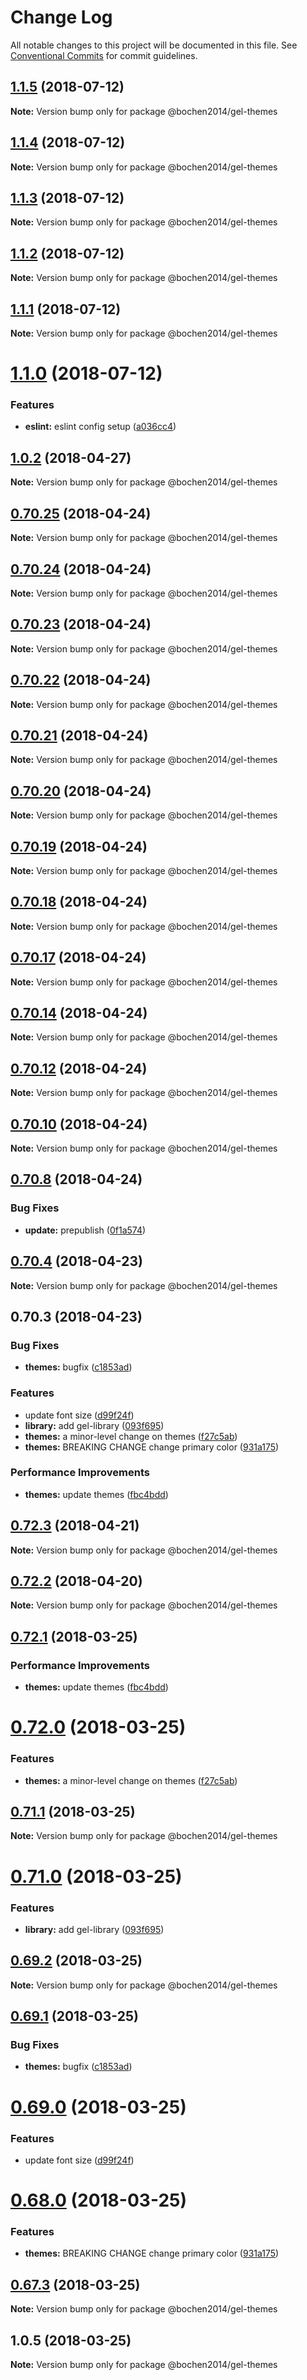 # Change Log

All notable changes to this project will be documented in this file.
See [Conventional Commits](https://conventionalcommits.org) for commit guidelines.

<a name="1.1.5"></a>
## [1.1.5](https://github.com/bochen2014/lerna-muckaround/compare/v1.1.4...v1.1.5) (2018-07-12)

**Note:** Version bump only for package @bochen2014/gel-themes





<a name="1.1.4"></a>
## [1.1.4](https://github.com/bochen2014/lerna-muckaround/compare/v1.1.3...v1.1.4) (2018-07-12)

**Note:** Version bump only for package @bochen2014/gel-themes





<a name="1.1.3"></a>
## [1.1.3](https://github.com/bochen2014/lerna-muckaround/compare/v1.1.2...v1.1.3) (2018-07-12)

**Note:** Version bump only for package @bochen2014/gel-themes





<a name="1.1.2"></a>
## [1.1.2](https://github.com/bochen2014/lerna-muckaround/compare/v1.1.1...v1.1.2) (2018-07-12)

**Note:** Version bump only for package @bochen2014/gel-themes





<a name="1.1.1"></a>
## [1.1.1](https://github.com/bochen2014/lerna-muckaround/compare/v1.1.0...v1.1.1) (2018-07-12)

**Note:** Version bump only for package @bochen2014/gel-themes





<a name="1.1.0"></a>
# [1.1.0](https://github.com/bochen2014/lerna-muckaround/compare/v1.0.9...v1.1.0) (2018-07-12)


### Features

* **eslint:** eslint config setup ([a036cc4](https://github.com/bochen2014/lerna-muckaround/commit/a036cc4))





<a name="1.0.2"></a>
## [1.0.2](https://github.com/bochen2014/lerna-muckaround/compare/v1.0.1...v1.0.2) (2018-04-27)

**Note:** Version bump only for package @bochen2014/gel-themes





<a name="0.70.25"></a>
## [0.70.25](https://github.com/bochen2014/lerna-muckaround/compare/v0.70.24...v0.70.25) (2018-04-24)

**Note:** Version bump only for package @bochen2014/gel-themes





<a name="0.70.24"></a>
## [0.70.24](https://github.com/bochen2014/lerna-muckaround/compare/v0.70.23...v0.70.24) (2018-04-24)

**Note:** Version bump only for package @bochen2014/gel-themes





<a name="0.70.23"></a>
## [0.70.23](https://github.com/bochen2014/lerna-muckaround/compare/v0.70.22...v0.70.23) (2018-04-24)

**Note:** Version bump only for package @bochen2014/gel-themes





<a name="0.70.22"></a>
## [0.70.22](https://github.com/bochen2014/lerna-muckaround/compare/v0.70.21...v0.70.22) (2018-04-24)

**Note:** Version bump only for package @bochen2014/gel-themes





<a name="0.70.21"></a>
## [0.70.21](https://github.com/bochen2014/lerna-muckaround/compare/v0.70.20...v0.70.21) (2018-04-24)

**Note:** Version bump only for package @bochen2014/gel-themes





<a name="0.70.20"></a>
## [0.70.20](https://github.com/bochen2014/lerna-muckaround/compare/v0.70.19...v0.70.20) (2018-04-24)

**Note:** Version bump only for package @bochen2014/gel-themes





<a name="0.70.19"></a>
## [0.70.19](https://github.com/bochen2014/lerna-muckaround/compare/v0.70.18...v0.70.19) (2018-04-24)

**Note:** Version bump only for package @bochen2014/gel-themes





<a name="0.70.18"></a>
## [0.70.18](https://github.com/bochen2014/lerna-muckaround/compare/v0.70.17...v0.70.18) (2018-04-24)

**Note:** Version bump only for package @bochen2014/gel-themes





<a name="0.70.17"></a>
## [0.70.17](https://github.com/bochen2014/lerna-muckaround/compare/v0.70.16...v0.70.17) (2018-04-24)

**Note:** Version bump only for package @bochen2014/gel-themes





<a name="0.70.14"></a>
## [0.70.14](https://github.com/bochen2014/lerna-muckaround/compare/v0.70.13...v0.70.14) (2018-04-24)

**Note:** Version bump only for package @bochen2014/gel-themes





<a name="0.70.12"></a>
## [0.70.12](https://github.com/bochen2014/lerna-muckaround/compare/v0.70.11...v0.70.12) (2018-04-24)




**Note:** Version bump only for package @bochen2014/gel-themes

<a name="0.70.10"></a>
## [0.70.10](https://github.com/bochen2014/lerna-muckaround/compare/v0.70.9...v0.70.10) (2018-04-24)

**Note:** Version bump only for package @bochen2014/gel-themes





<a name="0.70.8"></a>
## [0.70.8](https://github.com/bochen2014/lerna-muckaround/compare/v0.70.7...v0.70.8) (2018-04-24)


### Bug Fixes

* **update:** prepublish ([0f1a574](https://github.com/bochen2014/lerna-muckaround/commit/0f1a574))





<a name="0.70.4"></a>
## [0.70.4](https://github.com/bochen2014/lerna-muckaround/compare/v0.70.3...v0.70.4) (2018-04-23)




**Note:** Version bump only for package @bochen2014/gel-themes

<a name="0.70.3"></a>
## 0.70.3 (2018-04-23)


### Bug Fixes

* **themes:** bugfix ([c1853ad](https://github.com/bochen2014/lerna-muckaround/commit/c1853ad))


### Features

* update font size ([d99f24f](https://github.com/bochen2014/lerna-muckaround/commit/d99f24f))
* **library:** add gel-library ([093f695](https://github.com/bochen2014/lerna-muckaround/commit/093f695))
* **themes:** a minor-level change on themes ([f27c5ab](https://github.com/bochen2014/lerna-muckaround/commit/f27c5ab))
* **themes:** BREAKING CHANGE change primary color ([931a175](https://github.com/bochen2014/lerna-muckaround/commit/931a175))


### Performance Improvements

* **themes:** update themes ([fbc4bdd](https://github.com/bochen2014/lerna-muckaround/commit/fbc4bdd))




<a name="0.72.3"></a>
## [0.72.3](https://github.com/bochen2014/lerna-muckaround/compare/@bochen2014/gel-themes@0.72.1...@bochen2014/gel-themes@0.72.3) (2018-04-21)




**Note:** Version bump only for package @bochen2014/gel-themes

<a name="0.72.2"></a>
## [0.72.2](https://github.com/bochen2014/lerna-muckaround/compare/@bochen2014/gel-themes@0.72.1...@bochen2014/gel-themes@0.72.2) (2018-04-20)




**Note:** Version bump only for package @bochen2014/gel-themes

<a name="0.72.1"></a>
## [0.72.1](https://github.com/bochen2014/lerna-muckaround/compare/@bochen2014/gel-themes@0.72.0...@bochen2014/gel-themes@0.72.1) (2018-03-25)


### Performance Improvements

* **themes:** update themes ([fbc4bdd](https://github.com/bochen2014/lerna-muckaround/commit/fbc4bdd))




<a name="0.72.0"></a>
# [0.72.0](https://github.com/bochen2014/lerna-muckaround/compare/@bochen2014/gel-themes@0.71.1...@bochen2014/gel-themes@0.72.0) (2018-03-25)


### Features

* **themes:** a minor-level change on themes ([f27c5ab](https://github.com/bochen2014/lerna-muckaround/commit/f27c5ab))




<a name="0.71.1"></a>
## [0.71.1](https://github.com/bochen2014/lerna-muckaround/compare/@bochen2014/gel-themes@0.71.0...@bochen2014/gel-themes@0.71.1) (2018-03-25)




**Note:** Version bump only for package @bochen2014/gel-themes

<a name="0.71.0"></a>
# [0.71.0](https://github.com/bochen2014/lerna-muckaround/compare/@bochen2014/gel-themes@0.69.2...@bochen2014/gel-themes@0.71.0) (2018-03-25)


### Features

* **library:** add gel-library ([093f695](https://github.com/bochen2014/lerna-muckaround/commit/093f695))




<a name="0.69.2"></a>
## [0.69.2](https://github.com/bochen2014/lerna-muckaround/compare/@bochen2014/gel-themes@0.69.1...@bochen2014/gel-themes@0.69.2) (2018-03-25)




**Note:** Version bump only for package @bochen2014/gel-themes

<a name="0.69.1"></a>
## [0.69.1](https://github.com/bochen2014/lerna-muckaround/compare/@bochen2014/gel-themes@0.69.0...@bochen2014/gel-themes@0.69.1) (2018-03-25)


### Bug Fixes

* **themes:** bugfix ([c1853ad](https://github.com/bochen2014/lerna-muckaround/commit/c1853ad))




<a name="0.69.0"></a>
# [0.69.0](https://github.com/bochen2014/lerna-muckaround/compare/@bochen2014/gel-themes@0.68.0...@bochen2014/gel-themes@0.69.0) (2018-03-25)


### Features

* update font size ([d99f24f](https://github.com/bochen2014/lerna-muckaround/commit/d99f24f))




<a name="0.68.0"></a>
# [0.68.0](https://github.com/bochen2014/lerna-muckaround/compare/@bochen2014/gel-themes@0.67.3...@bochen2014/gel-themes@0.68.0) (2018-03-25)


### Features

* **themes:** BREAKING CHANGE change primary color ([931a175](https://github.com/bochen2014/lerna-muckaround/commit/931a175))




<a name="0.67.3"></a>
## [0.67.3](https://github.com/bochen2014/lerna-muckaround/compare/@bochen2014/gel-themes@1.0.5...@bochen2014/gel-themes@0.67.3) (2018-03-25)




**Note:** Version bump only for package @bochen2014/gel-themes

<a name="1.0.5"></a>
## 1.0.5 (2018-03-25)




**Note:** Version bump only for package @bochen2014/gel-themes
